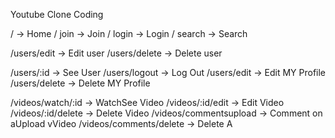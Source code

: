Youtube Clone Coding

/ -> Home /
join -> Join /
login -> Login /
search -> Search

/users/edit -> Edit user
/users/delete -> Delete user

/users/:id -> See User
/users/logout -> Log Out
/users/edit -> Edit MY Profile
/users/delete -> Delete MY Profile

/videos/watch/:id -> WatchSee Video
/videos/:id/edit -> Edit Video
/videos/:id/delete -> Delete Video
/videos/commentsupload -> Comment on aUpload vVideo
/videos/comments/delete -> Delete A
